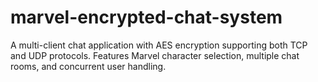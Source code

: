 # marvel-encrypted-chat-system
A multi-client chat application with AES encryption supporting both TCP and UDP protocols. Features Marvel character selection, multiple chat rooms, and concurrent user handling.
